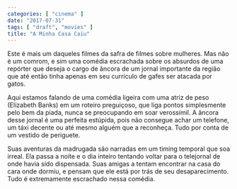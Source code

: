 ```yaml
---
categories: [ "cinema" ]
date: "2017-07-31"
tags: [ "draft", "movies" ]
title: "A Minha Casa Caiu"
---
```

Este é mais um daqueles filmes da safra de filmes sobre mulheres. Mas
não é um comrom, e sim uma comédia escrachada sobre os absurdos de
uma repórter que deseja o cargo de âncora de um jornal importante
da região que até então tinha apenas em seu currículo de gafes ser
atacada por gatos.

Aqui estamos falando de uma comédia ligeira com uma atriz de peso
(Elizabeth Banks) em um roteiro preguiçoso, que liga pontos simplesmente
pelo bem da piada, nunca se preocupando em soar verossímil. A âncora
desse jornal é uma perfeita estúpida, pois não consegue achar um
telefone, um táxi decente ou até mesmo alguém que a reconheça. Tudo
por conta de um vestido de periguete.

Suas aventuras da madrugada são narradas em um timing temporal que
soa irreal. Ela passa a noite e o dia inteiro tentando voltar para o
telejornal de onde havia sido dispensada. Suas amigas a tentam encontrar
na casa do cara onde dormiu, e pensam que ele está por trás de seu
desaparecimento. Tudo é extremamente escrachado nessa comédia.
